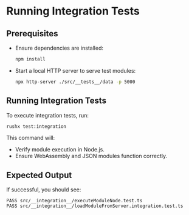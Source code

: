 # Running Integration Tests

## Prerequisites
- Ensure dependencies are installed:
  ```sh
  npm install
  ```
- Start a local HTTP server to serve test modules:
  ```sh
  npx http-server ./src/__tests__/data -p 5000
  ```

## Running Integration Tests
To execute integration tests, run:
```sh
rushx test:integration
```

This command will:
- Verify module execution in Node.js.
- Ensure WebAssembly and JSON modules function correctly.

## Expected Output
If successful, you should see:
```
PASS src/__integration__/executeModuleNode.test.ts
PASS src/__integration__/loadModuleFromServer.integration.test.ts
```
